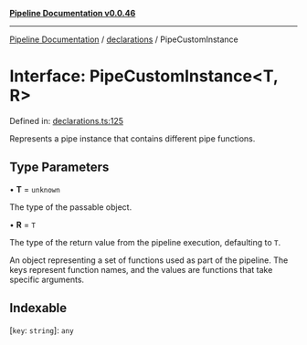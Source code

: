 [**Pipeline Documentation v0.0.46**](../../README.md)

***

[Pipeline Documentation](../../modules.md) / [declarations](../README.md) / PipeCustomInstance

# Interface: PipeCustomInstance\<T, R\>

Defined in: [declarations.ts:125](https://github.com/stonemjs/pipeline/blob/bdafb2a2f2d57df256cc97fee41b6f9b9fdd69f9/src/declarations.ts#L125)

Represents a pipe instance that contains different pipe functions.

## Type Parameters

• **T** = `unknown`

The type of the passable object.

• **R** = `T`

The type of the return value from the pipeline execution, defaulting to `T`.

An object representing a set of functions used as part of the pipeline.
The keys represent function names, and the values are functions that take specific arguments.

## Indexable

\[`key`: `string`\]: `any`
